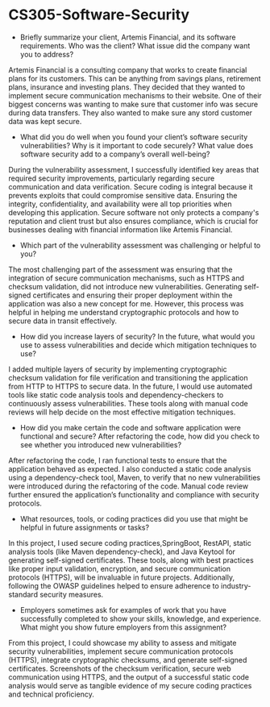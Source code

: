 # CS305-Software-Security


- Briefly summarize your client, Artemis Financial, and its software requirements. Who was the client? What issue did the company want you to address?

Artemis Financial is a consulting company that works to create financial plans for its customers. This can be anything from savings plans, retirement plans, insurance and investing plans. They decided that they wanted to implement secure communication
mechanisms to their website. One of their biggest concerns was wanting to make sure that customer info was secure during data transfers. They also wanted to make sure any stord customer data was kept secure.


- What did you do well when you found your client’s software security vulnerabilities? Why is it important to code securely? What value does software security add to a company’s overall well-being?

During the vulnerability assessment, I successfully identified key areas that required security improvements, particularly regarding secure communication and data verification. Secure coding is integral because it prevents exploits that could compromise sensitive data. Ensuring the integrity, confidentiality, and availability were all top priorities when developing this application. Secure software not only protects a company's reputation and client trust but also ensures compliance, which is crucial for businesses dealing with financial information like Artemis Financial.


- Which part of the vulnerability assessment was challenging or helpful to you?

The most challenging part of the assessment was ensuring that the integration of secure communication mechanisms, such as HTTPS and checksum validation, did not introduce new vulnerabilities. Generating self-signed certificates and ensuring their proper deployment within the application was also a new concept for me. However, this process was helpful in helping me understand cryptographic protocols and how to secure data in transit effectively.


- How did you increase layers of security? In the future, what would you use to assess vulnerabilities and decide which mitigation techniques to use?

I added multiple layers of security by implementing cryptographic checksum validation for file verification and transitioning the application from HTTP to HTTPS to secure data. In the future, I would use automated tools like static code analysis tools and dependency-checkers to continuously assess vulnerabilities. These tools along with manual code reviews will help decide on the most effective mitigation techniques.


- How did you make certain the code and software application were functional and secure? After refactoring the code, how did you check to see whether you introduced new vulnerabilities?

After refactoring the code, I ran functional tests to ensure that the application behaved as expected. I also conducted a static code analysis using a dependency-check tool, Maven, to verify that no new vulnerabilities were introduced during the refactoring of the code. Manual code review further ensured the application’s functionality and compliance with security protocols.


- What resources, tools, or coding practices did you use that might be helpful in future assignments or tasks?

In this project, I used secure coding practices,SpringBoot, RestAPI, static analysis tools (like Maven dependency-check), and Java Keytool for generating self-signed certificates. These tools, along with best practices like proper input validation, encryption, and secure communication protocols (HTTPS), will be invaluable in future projects. Additionally, following the OWASP guidelines helped to ensure adherence to industry-standard security measures.


- Employers sometimes ask for examples of work that you have successfully completed to show your skills, knowledge, and experience. What might you show future employers from this assignment?

From this project, I could showcase my ability to assess and mitigate security vulnerabilities, implement secure communication protocols (HTTPS), integrate cryptographic checksums, and generate self-signed certificates. Screenshots of the checksum verification, secure web communication using HTTPS, and the output of a successful static code analysis would serve as tangible evidence of my secure coding practices and technical proficiency.

